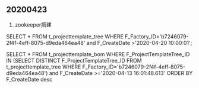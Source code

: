 ## 20200423

1. zookeeper搭建

SELECT  * FROM t_projecttemplate_tree 
WHERE F_Factory_ID='b7246079-2f4f-4eff-8075-d9eda464ea48' and F_CreateDate >'2020-04-20 10:00:01';

SELECT * FROM t_projecttemplate_bom WHERE F_ProjectTemplateTree_ID IN 
(SELECT DISTINCT F_ProjectTemplateTree_ID FROM t_projecttemplate_tree 
WHERE F_Factory_ID='b7246079-2f4f-4eff-8075-d9eda464ea48')  and F_CreateDate >='2020-04-13 16:01:48.613' ORDER BY  F_CreateDate desc  